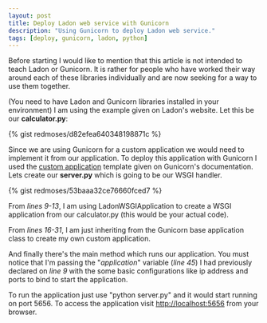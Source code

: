 ```yaml
---
layout: post
title: Deploy Ladon web service with Gunicorn
description: "Using Gunicorn to deploy Ladon web service."
tags: [deploy, gunicorn, ladon, python]
---
```


Before starting I would like to mention that this article is not intended to teach Ladon or Gunicorn. It is rather for people who have worked their way around each of these libraries individually and are now seeking for a way to use them together.

(You need to have Ladon and Gunicorn libraries installed in your environment)
I am using the example given on Ladon's website. Let this be our **calculator.py**:

{% gist redmoses/d82efea640348198871c %}

Since we are using Gunicorn for a custom application we would need to implement it from our application. To deploy this application with Gunicorn I used the [custom application](http://docs.gunicorn.org/en/latest/custom.html) template given on Gunicorn's documentation. Lets create our <b>server.py</b> which is going to be our WSGI handler.

{% gist redmoses/53baaa32ce76660fced7 %}

From *lines 9-13*, I am using LadonWSGIApplication to create a WSGI application from our calculator.py (this would be your actual code).

From *lines 16-31*, I am just inheriting from the Gunicorn base application class to create my own custom application.

And finally there's the main method which runs our application. You must notice that I'm passing the "*application*" variable (*line 45*) I had previously declared on *line 9* with the some basic configurations like ip address and ports to bind to start the application.

To run the application just use "python server.py" and it would start running on port 5656. To access the application visit [http://localhost:5656](http://localhost:5656) from your browser.
